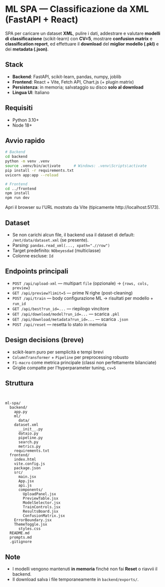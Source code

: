 # ML SPA — Classificazione da XML (FastAPI + React)

SPA per caricare un dataset **XML**, pulire i dati, addestrare e valutare **modelli di classificazione** (scikit-learn) con **CV=5**, mostrare **confusion matrix** e **classification report**, ed effettuare il **download** del **miglior modello (.pkl)** e dei **metadata (.json)**.

## Stack

- **Backend**: FastAPI, scikit-learn, pandas, numpy, joblib
- **Frontend**: React + Vite, Fetch API, Chart.js (+ plugin matrix)
- **Persistenza**: in memoria; salvataggio su disco **solo al download**
- **Lingua UI**: Italiano

## Requisiti

- Python 3.10+
- Node 18+

## Avvio rapido

```bash
# Backend
cd backend
python -m venv .venv
source .venv/bin/activate      # Windows: .venv\Scripts\activate
pip install -r requirements.txt
uvicorn app:app --reload

# Frontend
cd ../frontend
npm install
npm run dev
```

Apri il browser su l'URL mostrato da Vite (tipicamente http://localhost:5173).

## Dataset

- Se non carichi alcun file, il backend usa il dataset di default: `/mnt/data/dataset.xml` (se presente).
- Parsing: `pandas.read_xml(..., xpath=".//row")`
- Target predefinito: `NObeyesdad` (multiclasse)
- Colonne escluse: `Id`

## Endpoints principali

- `POST /api/upload-xml` — multipart `file` (opzionale) → `{rows, cols, preview}`
- `GET /api/preview?limit=5` — prime N righe (post-cleaning)
- `POST /api/train` — body configurazione ML → risultati per modello + `run_id`
- `GET /api/best?run_id=...` — riepilogo vincitore
- `GET /api/download/model?run_id=...` — scarica `.pkl`
- `GET /api/download/metadata?run_id=...` — scarica `.json`
- `POST /api/reset` — resetta lo stato in memoria

## Design decisions (breve)

- scikit-learn puro per semplicità e tempi brevi
- `ColumnTransformer` + `Pipeline` per preprocessing robusto
- `F1-macro` come metrica principale (classi non perfettamente bilanciate)
- Griglie compatte per l'hyperparameter tuning, `cv=5`

## Struttura

```


ml-spa/
  backend/
    app.py
    ml/
      data/
	dataset.xml
      __init__.py
      dataio.py
      pipeline.py
      search.py
      metrics.py
    requirements.txt
  frontend/
    index.html
    vite.config.js
    package.json
    src/
      main.jsx
      App.jsx
      api.js
      components/
        UploadPanel.jsx
        PreviewTable.jsx
        ModelSelector.jsx
        TrainControls.jsx
        ResultsBoard.jsx
        ConfusionMatrix.jsx
	ErrorBoundary.jsx
	ThemeToggle.jsx
      styles.css
  README.md
  prompts.md
  .gitignore
```

## Note

- I modelli vengono mantenuti **in memoria** finché non fai **Reset** o riavvii il backend.
- Il download salva i file temporaneamente in `backend/exports/`.
